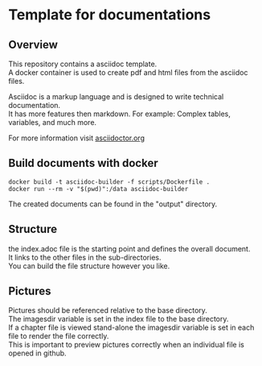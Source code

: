# Template for documentations

## Overview
This repository contains a asciidoc template.  
A docker container is used to create pdf and html files from the asciidoc files.  

Asciidoc is a markup language and is designed to write technical documentation.  
It has more features then markdown. For example: Complex tables, variables, and much more. 

For more information visit [asciidoctor.org](https://asciidoctor.org/)



## Build documents with docker
```
docker build -t asciidoc-builder -f scripts/Dockerfile .
docker run --rm -v "$(pwd)":/data asciidoc-builder
```
The created documents can be found in the "output" directory.

## Structure
the index.adoc file is the starting point and defines the overall document.  
It links to the other files in the sub-directories.  
You can build the file structure however you like.  

## Pictures
Pictures should be referenced relative to the base directory.  
The imagesdir variable is set in the index file to the base directory.  
If a chapter file is viewed stand-alone the imagesdir variable is set in each file to render the file correctly.  
This is important to preview pictures correctly when an individual file is opened in github.  
